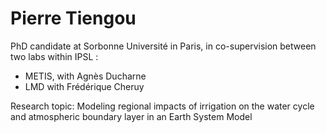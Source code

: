 # Pierre Tiengou
PhD candidate at Sorbonne Université in Paris, in co-supervision between two labs within IPSL :

* METIS, with Agnès Ducharne
* LMD with Frédérique Cheruy

Research topic: Modeling regional impacts of irrigation on the water cycle and atmospheric boundary layer in an Earth System Model

